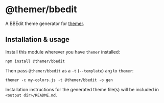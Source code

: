 # @themer/bbedit

A BBEdit theme generator for [themer](https://github.com/mjswensen/themer).

## Installation & usage

Install this module wherever you have `themer` installed:

    npm install @themer/bbedit

Then pass `@themer/bbedit` as a `-t` (`--template`) arg to `themer`:

    themer -c my-colors.js -t @themer/bbedit -o gen

Installation instructions for the generated theme file(s) will be included in `<output dir>/README.md`.
